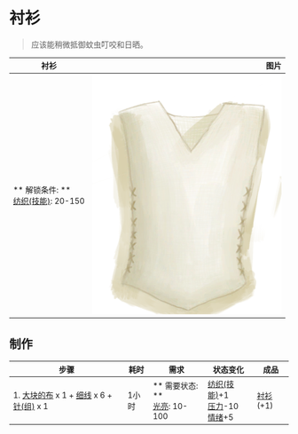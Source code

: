 # 衬衫  
> 应该能稍微抵御蚊虫叮咬和日晒。  
  
  衬衫  |   图片   
 ----  |  ----:   
 ** 解锁条件: **<br>[纺织(技能)](Skill_Tailoring.md): 20-150  |  ![](Sprite/ShirtFiber.png)   
  
## 制作  
步骤  |  耗时  |  需求  |  状态变化  |  成品  
----  |  ----  |  ----  |  ----  |  ----  
1. [大块的布](ClothLarge.md) x 1 + [细线](CordFiber.md) x 6 + [针(组)](GpTag_Needle.md) x 1  |  1小时  |  ** 需要状态: **<br>[光亮](Light.md): 10-100  |  [纺织(技能)](Skill_Tailoring.md)+1<br>[压力](Stress.md)-10<br>[情绪](Morale.md)+5  |  [衬衫](ShirtFiber.md)(+1)  
